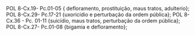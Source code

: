 POL 8-Cx.19- Pc.01-05 { defloramento, prostituição, maus tratos, adulterio};
POL 8-Cx.29- Pc.17-21 {uxoricídio e perturbação da ordem pública};
POL 8-Cx.36 - Pc. 01-11 {suicídio, maus tratos, perturbação da ordem pública};
POL 8-Cx.27- Pc.01-08 {bigamia e defloramento};
